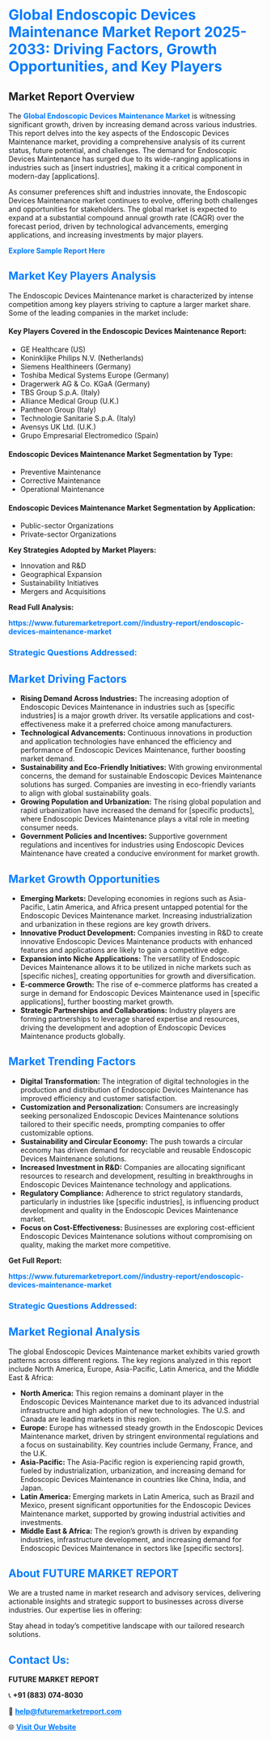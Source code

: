 <h1 style="color: #007BFF;">Global Endoscopic Devices Maintenance Market Report 2025-2033: Driving Factors, Growth Opportunities, and Key Players</h1>

<section id="overview">
<h2>Market Report Overview</h2>
<p>The <a href="https://www.futuremarketreport.com//industry-report/endoscopic-devices-maintenance-market" style="color: #007BFF; text-decoration: none;"><strong>Global Endoscopic Devices Maintenance Market</strong></a> is witnessing significant growth, driven by increasing demand across various industries. This report delves into the key aspects of the Endoscopic Devices Maintenance market, providing a comprehensive analysis of its current status, future potential, and challenges. The demand for Endoscopic Devices Maintenance has surged due to its wide-ranging applications in industries such as [insert industries], making it a critical component in modern-day [applications].</p>
<p>As consumer preferences shift and industries innovate, the Endoscopic Devices Maintenance market continues to evolve, offering both challenges and opportunities for stakeholders. The global market is expected to expand at a substantial compound annual growth rate (CAGR) over the forecast period, driven by technological advancements, emerging applications, and increasing investments by major players.</p>
</section>

<section id="overview">
<p><a href="https://www.futuremarketreport.com//request-sample/reportId=54471" style="color: #007BFF; text-decoration: none;"><strong>Explore Sample Report Here</strong></a></p>
</section>

<section id="key-players">
<h2 style="color: #007BFF;">Market Key Players Analysis</h2>
<p>The Endoscopic Devices Maintenance market is characterized by intense competition among key players striving to capture a larger market share. Some of the leading companies in the market include:</p>
<h4>Key Players Covered in the Endoscopic Devices Maintenance Report:</h4>
<ul><li>GE Healthcare (US)</li><li>Koninklijke Philips N.V. (Netherlands)</li><li>Siemens Healthineers (Germany)</li><li>Toshiba Medical Systems Europe (Germany)</li><li>Dragerwerk AG &amp; Co. KGaA (Germany)</li><li>TBS Group S.p.A. (Italy)</li><li>Alliance Medical Group (U.K.)</li><li>Pantheon Group (Italy)</li><li>Technologie Sanitarie S.p.A. (Italy)</li><li>Avensys UK Ltd. (U.K.)</li><li>Grupo Empresarial Electromedico (Spain)</li></ul>
<h4>Endoscopic Devices Maintenance Market Segmentation by Type:</h4>
<ul><li>Preventive Maintenance</li><li>Corrective Maintenance</li><li>Operational Maintenance</li></ul>

<h4>Endoscopic Devices Maintenance Market Segmentation by Application:</h4>
<ul><li>Public-sector Organizations</li><li>Private-sector Organizations</li></ul>
<p><strong>Key Strategies Adopted by Market Players:</strong></p>
<ul>
<li>Innovation and R&D</li>
<li>Geographical Expansion</li>
<li>Sustainability Initiatives</li>
<li>Mergers and Acquisitions</li>
</ul>
</section>

<section>
<p><strong>Read Full Analysis: </strong></p><a href="https://www.futuremarketreport.com//industry-report/endoscopic-devices-maintenance-market" style="color: #007BFF; text-decoration: none;"><strong>https://www.futuremarketreport.com//industry-report/endoscopic-devices-maintenance-market</strong></a>
<h3 style="color: #007BFF;">Strategic Questions Addressed:</h3>
</section>

<section id="driving-factors">
<h2 style="color: #007BFF;">Market Driving Factors</h2>
<ul>
<li><strong>Rising Demand Across Industries:</strong> The increasing adoption of Endoscopic Devices Maintenance in industries such as [specific industries] is a major growth driver. Its versatile applications and cost-effectiveness make it a preferred choice among manufacturers.</li>
<li><strong>Technological Advancements:</strong> Continuous innovations in production and application technologies have enhanced the efficiency and performance of Endoscopic Devices Maintenance, further boosting market demand.</li>
<li><strong>Sustainability and Eco-Friendly Initiatives:</strong> With growing environmental concerns, the demand for sustainable Endoscopic Devices Maintenance solutions has surged. Companies are investing in eco-friendly variants to align with global sustainability goals.</li>
<li><strong>Growing Population and Urbanization:</strong> The rising global population and rapid urbanization have increased the demand for [specific products], where Endoscopic Devices Maintenance plays a vital role in meeting consumer needs.</li>
<li><strong>Government Policies and Incentives:</strong> Supportive government regulations and incentives for industries using Endoscopic Devices Maintenance have created a conducive environment for market growth.</li>
</ul>
</section>

<section id="growth-opportunities">
<h2 style="color: #007BFF;">Market Growth Opportunities</h2>
<ul>
<li><strong>Emerging Markets:</strong> Developing economies in regions such as Asia-Pacific, Latin America, and Africa present untapped potential for the Endoscopic Devices Maintenance market. Increasing industrialization and urbanization in these regions are key growth drivers.</li>
<li><strong>Innovative Product Development:</strong> Companies investing in R&D to create innovative Endoscopic Devices Maintenance products with enhanced features and applications are likely to gain a competitive edge.</li>
<li><strong>Expansion into Niche Applications:</strong> The versatility of Endoscopic Devices Maintenance allows it to be utilized in niche markets such as [specific niches], creating opportunities for growth and diversification.</li>
<li><strong>E-commerce Growth:</strong> The rise of e-commerce platforms has created a surge in demand for Endoscopic Devices Maintenance used in [specific applications], further boosting market growth.</li>
<li><strong>Strategic Partnerships and Collaborations:</strong> Industry players are forming partnerships to leverage shared expertise and resources, driving the development and adoption of Endoscopic Devices Maintenance products globally.</li>
</ul>
</section>

<section id="trending-factors">
<h2 style="color: #007BFF;">Market Trending Factors</h2>
<ul>
<li><strong>Digital Transformation:</strong> The integration of digital technologies in the production and distribution of Endoscopic Devices Maintenance has improved efficiency and customer satisfaction.</li>
<li><strong>Customization and Personalization:</strong> Consumers are increasingly seeking personalized Endoscopic Devices Maintenance solutions tailored to their specific needs, prompting companies to offer customizable options.</li>
<li><strong>Sustainability and Circular Economy:</strong> The push towards a circular economy has driven demand for recyclable and reusable Endoscopic Devices Maintenance solutions.</li>
<li><strong>Increased Investment in R&D:</strong> Companies are allocating significant resources to research and development, resulting in breakthroughs in Endoscopic Devices Maintenance technology and applications.</li>
<li><strong>Regulatory Compliance:</strong> Adherence to strict regulatory standards, particularly in industries like [specific industries], is influencing product development and quality in the Endoscopic Devices Maintenance market.</li>
<li><strong>Focus on Cost-Effectiveness:</strong> Businesses are exploring cost-efficient Endoscopic Devices Maintenance solutions without compromising on quality, making the market more competitive.</li>
</ul>
</section>

<section>
<p><strong>Get Full Report: </strong></p><a href="https://www.futuremarketreport.com//industry-report/endoscopic-devices-maintenance-market" style="color: #007BFF; text-decoration: none;"><strong>https://www.futuremarketreport.com//industry-report/endoscopic-devices-maintenance-market</strong></a>
<h3 style="color: #007BFF;">Strategic Questions Addressed:</h3>
</section>


<section id="regional-analysis">
<h2 style="color: #007BFF;">Market Regional Analysis</h2>
<p>The global Endoscopic Devices Maintenance market exhibits varied growth patterns across different regions. The key regions analyzed in this report include North America, Europe, Asia-Pacific, Latin America, and the Middle East & Africa:</p>
<ul>
<li><strong>North America:</strong> This region remains a dominant player in the Endoscopic Devices Maintenance market due to its advanced industrial infrastructure and high adoption of new technologies. The U.S. and Canada are leading markets in this region.</li>
<li><strong>Europe:</strong> Europe has witnessed steady growth in the Endoscopic Devices Maintenance market, driven by stringent environmental regulations and a focus on sustainability. Key countries include Germany, France, and the U.K.</li>
<li><strong>Asia-Pacific:</strong> The Asia-Pacific region is experiencing rapid growth, fueled by industrialization, urbanization, and increasing demand for Endoscopic Devices Maintenance in countries like China, India, and Japan.</li>
<li><strong>Latin America:</strong> Emerging markets in Latin America, such as Brazil and Mexico, present significant opportunities for the Endoscopic Devices Maintenance market, supported by growing industrial activities and investments.</li>
<li><strong>Middle East & Africa:</strong> The region’s growth is driven by expanding industries, infrastructure development, and increasing demand for Endoscopic Devices Maintenance in sectors like [specific sectors].</li>
</ul>
</section>

<footer>
<h2 style="color: #007BFF;">About FUTURE MARKET REPORT</h2>
<p>We are a trusted name in market research and advisory services, delivering actionable insights and strategic support to businesses across diverse industries. Our expertise lies in offering:</p>

<p>Stay ahead in today’s competitive landscape with our tailored research solutions.</p>

<h2 style="color: #007BFF;">Contact Us:</h2>
<p><strong>FUTURE MARKET REPORT</strong></p>
<p>📞 <strong>+91 (883) 074-8030</strong></p>
<p>📧 <strong><a href="mailto:help@futuremarketreport.com" style="color: #007BFF;">help@futuremarketreport.com</a></strong></p>
<p>🌐 <strong><a href="https://www.futuremarketreport.com/" style="color: #007BFF;">Visit Our Website</a></strong></p>
</footer>